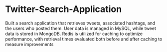 # Twitter-Search-Application


Built a search application that retrieves tweets, associated hashtags, and the users who posted them. User data is managed in MySQL, while tweet data is stored in MongoDB. Redis is utilized for caching to optimize performance, with retrieval times evaluated both before and after caching to measure improvements

